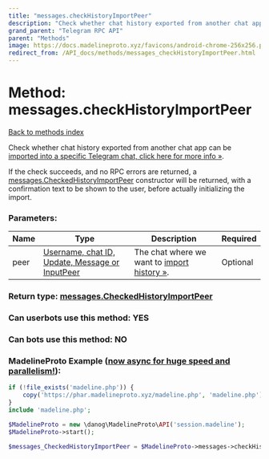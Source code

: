 ```yaml
---
title: "messages.checkHistoryImportPeer"
description: "Check whether chat history exported from another chat app can be [imported into a specific Telegram chat, click here for more info »](https://core.telegram.org/api/import)."
grand_parent: "Telegram RPC API"
parent: "Methods"
image: https://docs.madelineproto.xyz/favicons/android-chrome-256x256.png
redirect_from: /API_docs/methods/messages_checkHistoryImportPeer.html
---
```

# Method: messages.checkHistoryImportPeer
[Back to methods index](index.html)



Check whether chat history exported from another chat app can be [imported into a specific Telegram chat, click here for more info »](https://core.telegram.org/api/import).

If the check succeeds, and no RPC errors are returned, a [messages.CheckedHistoryImportPeer](../types/messages.CheckedHistoryImportPeer.html) constructor will be returned, with a confirmation text to be shown to the user, before actually initializing the import.

### Parameters:

| Name     |    Type       | Description | Required |
|----------|---------------|-------------|----------|
|peer|[Username, chat ID, Update, Message or InputPeer](/API_docs/types/InputPeer.html) | The chat where we want to [import history »](https://core.telegram.org/api/import). | Optional|


### Return type: [messages.CheckedHistoryImportPeer](/API_docs/types/messages.CheckedHistoryImportPeer.html)

### Can userbots use this method: **YES**

### Can bots use this method: **NO**


### MadelineProto Example ([now async for huge speed and parallelism!](https://docs.madelineproto.xyz/docs/ASYNC.html)):


```php
if (!file_exists('madeline.php')) {
    copy('https://phar.madelineproto.xyz/madeline.php', 'madeline.php');
}
include 'madeline.php';

$MadelineProto = new \danog\MadelineProto\API('session.madeline');
$MadelineProto->start();

$messages_CheckedHistoryImportPeer = $MadelineProto->messages->checkHistoryImportPeer(peer: $InputPeer, );
```

